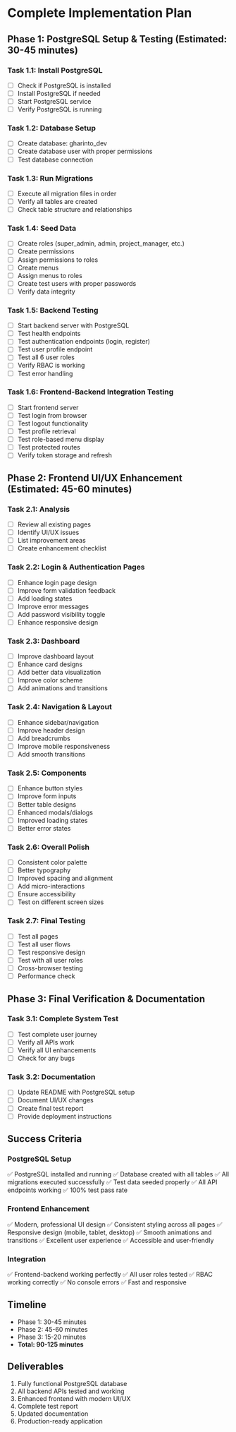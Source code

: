 # Complete Implementation Plan

## Phase 1: PostgreSQL Setup & Testing (Estimated: 30-45 minutes)

### Task 1.1: Install PostgreSQL
- [ ] Check if PostgreSQL is installed
- [ ] Install PostgreSQL if needed
- [ ] Start PostgreSQL service
- [ ] Verify PostgreSQL is running

### Task 1.2: Database Setup
- [ ] Create database: gharinto_dev
- [ ] Create database user with proper permissions
- [ ] Test database connection

### Task 1.3: Run Migrations
- [ ] Execute all migration files in order
- [ ] Verify all tables are created
- [ ] Check table structure and relationships

### Task 1.4: Seed Data
- [ ] Create roles (super_admin, admin, project_manager, etc.)
- [ ] Create permissions
- [ ] Assign permissions to roles
- [ ] Create menus
- [ ] Assign menus to roles
- [ ] Create test users with proper passwords
- [ ] Verify data integrity

### Task 1.5: Backend Testing
- [ ] Start backend server with PostgreSQL
- [ ] Test health endpoints
- [ ] Test authentication endpoints (login, register)
- [ ] Test user profile endpoint
- [ ] Test all 6 user roles
- [ ] Verify RBAC is working
- [ ] Test error handling

### Task 1.6: Frontend-Backend Integration Testing
- [ ] Start frontend server
- [ ] Test login from browser
- [ ] Test logout functionality
- [ ] Test profile retrieval
- [ ] Test role-based menu display
- [ ] Test protected routes
- [ ] Verify token storage and refresh

## Phase 2: Frontend UI/UX Enhancement (Estimated: 45-60 minutes)

### Task 2.1: Analysis
- [ ] Review all existing pages
- [ ] Identify UI/UX issues
- [ ] List improvement areas
- [ ] Create enhancement checklist

### Task 2.2: Login & Authentication Pages
- [ ] Enhance login page design
- [ ] Improve form validation feedback
- [ ] Add loading states
- [ ] Improve error messages
- [ ] Add password visibility toggle
- [ ] Enhance responsive design

### Task 2.3: Dashboard
- [ ] Improve dashboard layout
- [ ] Enhance card designs
- [ ] Add better data visualization
- [ ] Improve color scheme
- [ ] Add animations and transitions

### Task 2.4: Navigation & Layout
- [ ] Enhance sidebar/navigation
- [ ] Improve header design
- [ ] Add breadcrumbs
- [ ] Improve mobile responsiveness
- [ ] Add smooth transitions

### Task 2.5: Components
- [ ] Enhance button styles
- [ ] Improve form inputs
- [ ] Better table designs
- [ ] Enhanced modals/dialogs
- [ ] Improved loading states
- [ ] Better error states

### Task 2.6: Overall Polish
- [ ] Consistent color palette
- [ ] Better typography
- [ ] Improved spacing and alignment
- [ ] Add micro-interactions
- [ ] Ensure accessibility
- [ ] Test on different screen sizes

### Task 2.7: Final Testing
- [ ] Test all pages
- [ ] Test all user flows
- [ ] Test responsive design
- [ ] Test with all user roles
- [ ] Cross-browser testing
- [ ] Performance check

## Phase 3: Final Verification & Documentation

### Task 3.1: Complete System Test
- [ ] Test complete user journey
- [ ] Verify all APIs work
- [ ] Verify all UI enhancements
- [ ] Check for any bugs

### Task 3.2: Documentation
- [ ] Update README with PostgreSQL setup
- [ ] Document UI/UX changes
- [ ] Create final test report
- [ ] Provide deployment instructions

## Success Criteria

### PostgreSQL Setup
✅ PostgreSQL installed and running
✅ Database created with all tables
✅ All migrations executed successfully
✅ Test data seeded properly
✅ All API endpoints working
✅ 100% test pass rate

### Frontend Enhancement
✅ Modern, professional UI design
✅ Consistent styling across all pages
✅ Responsive design (mobile, tablet, desktop)
✅ Smooth animations and transitions
✅ Excellent user experience
✅ Accessible and user-friendly

### Integration
✅ Frontend-backend working perfectly
✅ All user roles tested
✅ RBAC working correctly
✅ No console errors
✅ Fast and responsive

## Timeline

- Phase 1: 30-45 minutes
- Phase 2: 45-60 minutes
- Phase 3: 15-20 minutes
- **Total: 90-125 minutes**

## Deliverables

1. Fully functional PostgreSQL database
2. All backend APIs tested and working
3. Enhanced frontend with modern UI/UX
4. Complete test report
5. Updated documentation
6. Production-ready application

